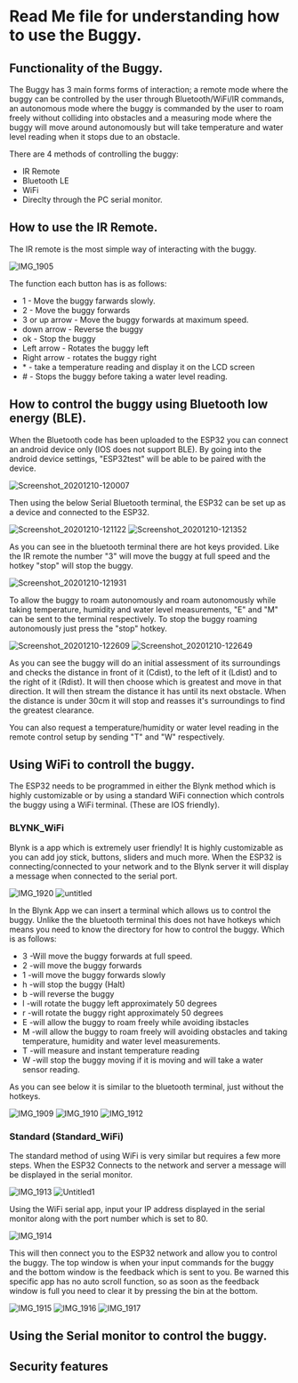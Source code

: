 # Read Me file for understanding how to use the Buggy.

## Functionality of the Buggy. 
The Buggy has 3 main forms forms of interaction; a remote mode where the buggy can be controlled by the user through Bluetooth/WiFi/IR commands, an autonomous mode where the buggy is commanded by the user to roam freely without colliding into obstacles and a measuring mode where the buggy will move around autonomously but will take temperature and water level reading when it stops due to an obstacle. 

There are 4 methods of controlling the buggy:
* IR Remote
* Bluetooth LE
* WiFi
* Direclty through the PC serial monitor. 

## How to use the IR Remote. 
The IR remote is the most simple way of interacting with the buggy.

![IMG_1905](https://user-images.githubusercontent.com/72760747/101768046-0326f400-3add-11eb-893b-139e595ca14c.JPG)

The function each button has is as follows:  
* 1 - Move the buggy farwards slowly.
* 2 - Move the buggy forwards 
* 3 or up arrow - Move the buggy forwards at maximum speed. 
* down arrow - Reverse the buggy
* ok - Stop the buggy
* Left arrow - Rotates the buggy left
* Right arrow - rotates the buggy right
* \* - take a temperature reading and display it on the LCD screen
* \# - Stops the buggy before taking a water level reading. 

## How to control the buggy using Bluetooth low energy (BLE).
When the Bluetooth code has been uploaded to the ESP32 you can connect an android device only (IOS does not support BLE).
By going into the android device settings, "ESP32test" will be able to be paired with the device. 

![Screenshot_20201210-120007](https://user-images.githubusercontent.com/72760747/101770647-a4637980-3ae0-11eb-90b3-c1a65112bd18.png)

Then using the below Serial Bluetooth terminal, the ESP32 can be set up as a device and connected to the ESP32.

![Screenshot_20201210-121122](https://user-images.githubusercontent.com/72760747/101771232-82b6c200-3ae1-11eb-865b-3e0780de6e02.png)
![Screenshot_20201210-121352](https://user-images.githubusercontent.com/72760747/101771226-80546800-3ae1-11eb-917f-7aa7951a4917.png)

As you can see in the bluetooth terminal there are hot keys provided. Like the IR remote the number "3" will move the buggy at full speed and the hotkey "stop" will stop the buggy. 

![Screenshot_20201210-121931](https://user-images.githubusercontent.com/72760747/101771703-4041b500-3ae2-11eb-9962-0ce28e43cd8e.png)

To allow the buggy to roam autonomously and roam autonomously while taking temperature, humidity and water level measurements, "E" and "M" can be sent to the terminal respectively. To stop the buggy roaming autonomously just press the "stop" hotkey.

![Screenshot_20201210-122609](https://user-images.githubusercontent.com/72760747/101772454-48e6bb00-3ae3-11eb-9699-0c3f66796c41.png)
![Screenshot_20201210-122649](https://user-images.githubusercontent.com/72760747/101772429-42f0da00-3ae3-11eb-8097-cd1bd1506f4e.png)

As you can see the buggy will do an initial assessment of its surroundings and checks the distance in front of it (Cdist), to the left of it (Ldist) and to the right of it (Rdist). It will then choose which is greatest and move in that direction. It will then stream the distance it has until its next obstacle. When the distance is under 30cm it will stop and reasses it's surroundings to find the greatest clearance. 

You can also request a temperature/humidity or water level reading in the remote control setup by sending "T" and "W" respectively. 

## Using WiFi to controll the buggy. 
The ESP32 needs to be programmed in either the Blynk method which is highly customizable or by using a standard WiFi connection which controls the buggy using a WiFi terminal. (These are IOS friendly).
### BLYNK_WiFi
Blynk is a app which is extremely user friendly! It is highly customizable as you can add joy stick, buttons, sliders and much more. 
When the ESP32 is connecting/connected to your network and to the Blynk server it will display a message when connected to the serial port.

![IMG_1920](https://user-images.githubusercontent.com/72760747/101788748-5eb2ab00-3af8-11eb-98f7-084cdad63003.jpg)
![untitled](https://user-images.githubusercontent.com/72760747/101782557-104dde00-3af1-11eb-9f34-b276a4610234.PNG)

In the Blynk App we can insert a terminal which allows us to control the buggy. Unlike the the bluetooth terminal this does not have hotkeys which means you need to know the directory for how to control the buggy. Which is as follows:
* 3 -Will move the buggy forwards at full speed.
* 2 -will move the buggy forwards
* 1 -will move the buggy forwards slowly
* h -will stop the buggy (Halt)
* b -will reverse the buggy
* l -will rotate the buggy left approximately 50 degrees
* r -will rotate the buggy right approximately 50 degrees
* E -will allow the buggy to roam freely while avoiding ibstacles
* M -will allow the buggy to roam freely will avoiding obstacles and taking temperature, humidity and water level measurements. 
* T -will measure and instant temperature reading
* W -will stop the buggy moving if it is moving and will take a water sensor reading. 

As you can see below it is similar to the bluetooth terminal, just without the hotkeys. 

![IMG_1909](https://user-images.githubusercontent.com/72760747/101783709-7be47b00-3af2-11eb-8d51-f76a57e8f98d.PNG)
![IMG_1910](https://user-images.githubusercontent.com/72760747/101783714-7dae3e80-3af2-11eb-99c2-4978b0398639.PNG)
![IMG_1912](https://user-images.githubusercontent.com/72760747/101783720-7f780200-3af2-11eb-8ea8-3b93eff591be.PNG)


### Standard (Standard_WiFi)
The standard method of using WiFi is very similar but requires a few more steps. 
When the ESP32 Connects to the network and server a message will be displayed in the serial monitor.

![IMG_1913](https://user-images.githubusercontent.com/72760747/101788097-ab49b680-3af7-11eb-8f51-8b0bf3874c48.jpg)
![Untitled1](https://user-images.githubusercontent.com/72760747/101788409-f82d8d00-3af7-11eb-94ab-6365d715e3f8.png)

Using the WiFi serial app, input your IP address displayed in the serial monitor along with the port number which is set to 80. 

![IMG_1914](https://user-images.githubusercontent.com/72760747/101788099-abe24d00-3af7-11eb-8f63-c1130171121e.jpg)

This will then connect you to the ESP32 network and allow you to control the buggy. The top window is when your input commands for the buggy and the bottom window is the feedback which is sent to you. Be warned this specific app has no auto scroll function, so as soon as the feedback window is full you need to clear it by pressing the bin at the bottom. 

![IMG_1915](https://user-images.githubusercontent.com/72760747/101788102-abe24d00-3af7-11eb-898e-7ba4500835d2.jpg)
![IMG_1916](https://user-images.githubusercontent.com/72760747/101788104-ac7ae380-3af7-11eb-9076-5da1e6dde6b9.jpg)
![IMG_1917](https://user-images.githubusercontent.com/72760747/101788105-ac7ae380-3af7-11eb-9a13-57c5e47213c5.jpg)





## Using the Serial monitor to control the buggy.

## Security features
 

